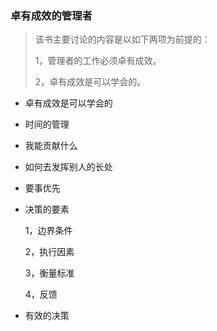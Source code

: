 ### 卓有成效的管理者

> 该书主要讨论的内容是以如下两项为前提的：
>
> 1，管理者的工作必须卓有成效。
>
> 2，卓有成效是可以学会的。	

- 卓有成效是可以学会的


- 时间的管理

- 我能贡献什么

- 如何去发挥别人的长处

- 要事优先

- 决策的要素

  1，边界条件

  2，执行因素

  3，衡量标准

  4，反馈

- 有效的决策